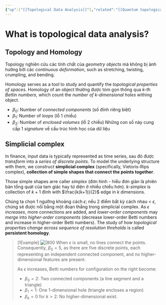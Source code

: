 ```yaml
---
{"up":["[[Topological Data Analysis]]"],"related":"[[Quantum topological data analysis for detecting financial crashes]]","created":"2025-03-07 11:29:42","tags":["#topology"],"dg-publish":true,"permalink":"/research-labs/notes/a-first-glimpse-of-tda/","dgPassFrontmatter":true}
---
```


# What is topological data analysis?
## Topology and Homology
Topology nghiên cứu các tính chất của *geometry objects* mà không bị ảnh hưởng bởi các *continuous deformation*, such as stretching, twisting, crumpling, and bending.

Homology serves as a tool to study and quantify the *topological properties of spaces*. Homology of an object thường được tóm gọn thông qua *$k$-th Bettin numbers*, which count the *number of $k$-dimensional holes* withing object.
- $\beta_0$: Number of *connected components* (số đỉnh riêng biệt)
- $\beta_1$: Number of *loops* (lỗ 1 chiều)
- $\beta_2$: Number of *enclosed volumes* (lỗ 2 chiều)
Những con số này cung cấp 1 *signature* về cấu trúc hình học của dữ liệu

## Simplicial complex
In finance, input data is typically represented as time series, sau đó được *transform* into a *series of discrete points*. To model the underlying structure with them, we construct **simplicial complex** (specifically, Vietoris-Rips complex), **collection of simple shapes that connect the points together**.

Those simple shapes arre caller *simplex* (đơn hình - hiểu đơn giản là phiên bản tổng quát của tam giác hay tứ diện ở nhiều chiều hơn). *$k$-simplex* is collection of $k+1$ đỉnh with $\frac{k(k+1)}{2}$ edge in $k$ dimensions.  

Chúng ta chọn 1 ngưỡng khoảng cách $\epsilon$; nếu 2 điểm bất kỳ cách nhau < $\epsilon$, chúng sẽ được nối bằng một đoạn thẳng trong simplicial complex. As *$\epsilon$ increases*, more connections are added, and *lower-order components* may *merge* into *higher-order components* (decrease lower-order Betti numbers and increase in higher-order Betti numbers). The study of how *topological properties change across sequence of resolution threholds* is called **persistent homology**.

>[!Example]
>![|800](https://i.imgur.com/rWO60VB.png)
>When $\epsilon$ is small, no lines connect the points. Consequently, $\beta_0=5$, as there are five discrete points, each representing an independent connected component, and no higher-dimensional features are present. 
>
>As $\epsilon$ increases, Betti numbers for configuration on the right become:
>- $\beta_0=2$: Two connected components (a line segment and a triangle)
>- $\beta_1=1$: One 1-dimensional hole (triangle encloses a region)
>- $\beta_k=0$ for $k>2$: No higher-dimensional exist.

